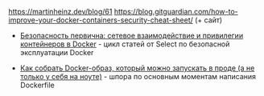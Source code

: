 https://martinheinz.dev/blog/61
https://blog.gitguardian.com/how-to-improve-your-docker-containers-security-cheat-sheet/ (+ сайт)
- [Безопасность первична: сетевое взаимодействие и привилегии контейнеров в Docker](https://habr.com/ru/companies/selectel/articles/815803/) - цикл статей от Select по безопасной эксплуатации Docker

- [Как собрать Docker-образ, который можно запускать в проде (а не только у себя на ноуте)](https://habr.com/ru/articles/917226/) - шпора по основным моментам написания Dockerfile